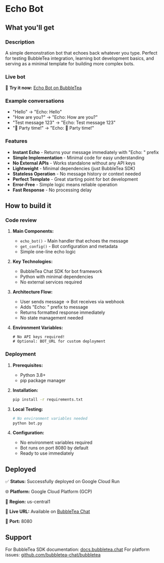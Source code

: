# Echo Bot

## What you'll get

### Description
A simple demonstration bot that echoes back whatever you type. Perfect for testing BubbleTea integration, learning bot development basics, and serving as a minimal template for building more complex bots.

### Live bot
🔗 **Try it now:** [Echo Bot on BubbleTea](https://bubbletea.chat/bot/echo-bot)

### Example conversations
- "Hello" → "Echo: Hello"
- "How are you?" → "Echo: How are you?"
- "Test message 123" → "Echo: Test message 123"
- "🎉 Party time!" → "Echo: 🎉 Party time!"

### Features
- **Instant Echo** - Returns your message immediately with "Echo: " prefix
- **Simple Implementation** - Minimal code for easy understanding
- **No External APIs** - Works standalone without any API keys
- **Lightweight** - Minimal dependencies (just BubbleTea SDK)
- **Stateless Operation** - No message history or context needed
- **Perfect Template** - Great starting point for bot development
- **Error-Free** - Simple logic means reliable operation
- **Fast Response** - No processing delay

## How to build it

### Code review

1. **Main Components:**
   - `echo_bot()` - Main handler that echoes the message
   - `get_config()` - Bot configuration and metadata
   - Simple one-line echo logic

2. **Key Technologies:**
   - BubbleTea Chat SDK for bot framework
   - Python with minimal dependencies
   - No external services required

3. **Architecture Flow:**
   - User sends message → Bot receives via webhook
   - Adds "Echo: " prefix to message
   - Returns formatted response immediately
   - No state management needed

4. **Environment Variables:**
   ```
   # No API keys required!
   # Optional: BOT_URL for custom deployment
   ```

### Deployment

1. **Prerequisites:**
   - Python 3.8+
   - pip package manager

2. **Installation:**
   ```bash
   pip install -r requirements.txt
   ```

3. **Local Testing:**
   ```bash
   # No environment variables needed
   python bot.py
   ```

4. **Configuration:**
   - No environment variables required
   - Bot runs on port 8080 by default
   - Ready to use immediately

## Deployed

✅ **Status:** Successfully deployed on Google Cloud Run

🌐 **Platform:** Google Cloud Platform (GCP)

📍 **Region:** us-central1

🔗 **Live URL:** Available on [BubbleTea Chat](https://bubbletea.chat/bot/echo-bot)

🚀 **Port:** 8080

## Support
For BubbleTea SDK documentation: [docs.bubbletea.chat](https://bubbletea.chat/docs)
For platform issues: [github.com/bubbletea-chat/bubbletea](https://github.com/bubbletea-chat/bubbletea)